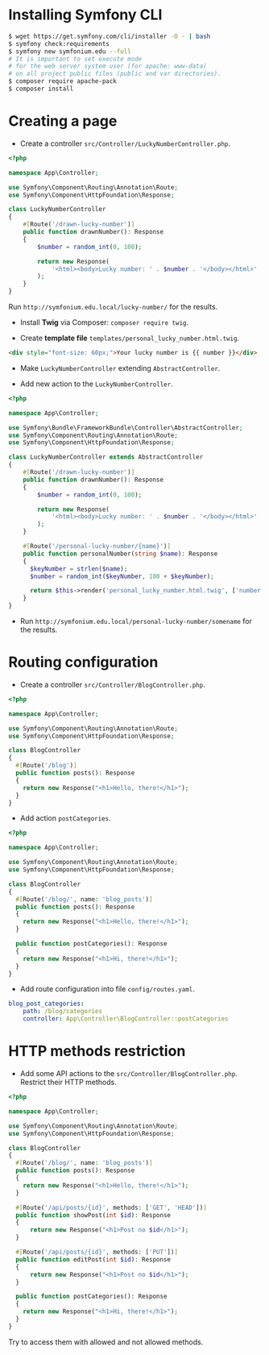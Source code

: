 # Installing Symfony CLI

```bash
$ wget https://get.symfony.com/cli/installer -O - | bash
$ symfony check:requirements
$ symfony new symfonium.edu --full
# It is important to set execute mode
# for the web server system user (for apache: www-data)
# on all project public files (public and var directories).
$ composer require apache-pack
$ composer install
```

# Creating a page

- Create a controller `src/Controller/LuckyNumberController.php`.

```php
<?php

namespace App\Controller;

use Symfony\Component\Routing\Annotation\Route;
use Symfony\Component\HttpFoundation\Response;

class LuckyNumberController
{
    #[Route('/drawn-lucky-number')]
    public function drawnNumber(): Response
    {
        $number = random_int(0, 100);

        return new Response(
            '<html><body>Lucky number: ' . $number . '</body></html>'
        );
    }
}

```

Run `http://symfonium.edu.local/lucky-number/` for the results.

- Install **Twig** via Composer: `composer require twig`.

- Create **template file** `templates/personal_lucky_number.html.twig`.

```html
<div style="font-size: 60px;">Your lucky number is {{ number }}</div>

```

- Make `LuckyNumberController` extending `AbstractController`.

- Add new action to the `LuckyNumberController`.

```php
<?php

namespace App\Controller;

use Symfony\Bundle\FrameworkBundle\Controller\AbstractController;
use Symfony\Component\Routing\Annotation\Route;
use Symfony\Component\HttpFoundation\Response;

class LuckyNumberController extends AbstractController
{
    #[Route('/drawn-lucky-number')]
    public function drawnNumber(): Response
    {
        $number = random_int(0, 100);

        return new Response(
            '<html><body>Lucky number: ' . $number . '</body></html>'
        );
    }

    #[Route('/personal-lucky-number/{name}')]
    public function personalNumber(string $name): Response
    {
      $keyNumber = strlen($name);
      $number = random_int($keyNumber, 100 + $keyNumber);

      return $this->render('personal_lucky_number.html.twig', ['number' => $number]);
    }
}

```

- Run `http://symfonium.edu.local/personal-lucky-number/somename` for the results.

# Routing configuration

- Create a controller `src/Controller/BlogController.php`.

```php
<?php

namespace App\Controller;

use Symfony\Component\Routing\Annotation\Route;
use Symfony\Component\HttpFoundation\Response;

class BlogController
{
  #[Route('/blog')]
  public function posts(): Response
  {
    return new Response("<h1>Hello, there!</h1>");
  }
}

```

- Add action `postCategories`.

```php
<?php

namespace App\Controller;

use Symfony\Component\Routing\Annotation\Route;
use Symfony\Component\HttpFoundation\Response;

class BlogController
{
  #[Route('/blog/', name: 'blog_posts')]
  public function posts(): Response
  {
    return new Response("<h1>Hello, there!</h1>");
  }

  public function postCategories(): Response
  {
    return new Response("<h1>Hi, there!</h1>");
  }
}

```

- Add route configuration into file `config/routes.yaml`.

```yaml
blog_post_categories:
    path: /blog/categories
    controller: App\Controller\BlogController::postCategories

```

# HTTP methods restriction

- Add some API actions to the `src/Controller/BlogController.php`. Restrict their HTTP methods.

```php
<?php

namespace App\Controller;

use Symfony\Component\Routing\Annotation\Route;
use Symfony\Component\HttpFoundation\Response;

class BlogController
{
  #[Route('/blog/', name: 'blog_posts')]
  public function posts(): Response
  {
    return new Response("<h1>Hello, there!</h1>");
  }

  #[Route('/api/posts/{id}', methods: ['GET', 'HEAD'])]
  public function showPost(int $id): Response
  {
      return new Response("<h1>Post no $id</h1>");
  }

  #[Route('/api/posts/{id}', methods: ['PUT'])]
  public function editPost(int $id): Response
  {
      return new Response("<h1>Post no $id</h1>");
  }

  public function postCategories(): Response
  {
    return new Response("<h1>Hi, there!</h1>");
  }
}

```

Try to access them with allowed and not allowed methods.
